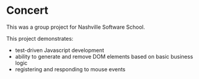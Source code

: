 Concert
=======

This was a group project for Nashville Software School.

This project demonstrates:
* test-driven Javascript development
* ability to generate and remove DOM elements based on basic
business logic
* registering and responding to mouse events 
